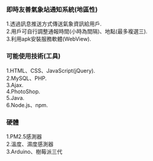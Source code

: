 ### 即時友善氣象站通知系統(地區性)

1.透過訊息推送方式傳送氣象資訊給用戶.<br/>
2.用戶可自行調整通報時間(小時為間隔)、地點(最多複選三).<br/>
3.利用apk安裝服務軟體(WebView).<br/>

### 可能使用技術(工具)

1.HTML、CSS、JavaScript(jQuery).<br/>
2.MySQL、PHP.<br/>
3.Ajax.<br/>
4.PhotoShop.<br/>
5.Java.<br/>
6.Node.js、npm.


### 硬體

1.PM2.5感測器<br/>
2.溫度、濕度感測器<br/>
3.Arduino、樹莓派三代
